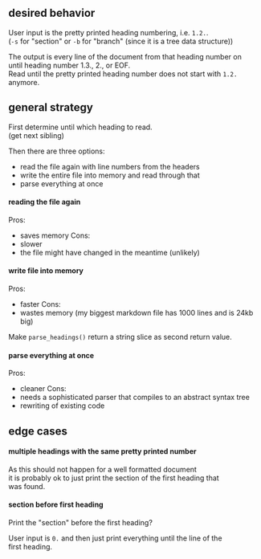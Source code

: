 ## desired behavior

User input is the pretty printed heading numbering, i.e. `1.2.`.\
(`-s` for "section" or `-b` for "branch" (since it is a tree data structure))

The output is every line of the document from that heading number on \
until heading number 1.3., 2., or EOF.\
Read until the pretty printed heading number does not start with `1.2.` anymore.

## general strategy

First determine until which heading to read.\
(get next sibling)

Then there are three options:
- read the file again with line numbers from the headers
- write the entire file into memory and read through that
- parse everything at once

#### reading the file again

Pros:
- saves memory
Cons:
- slower
- the file might have changed in the meantime (unlikely)

#### write file into memory

Pros:
- faster
Cons:
- wastes memory (my biggest markdown file has 1000 lines and is 24kb big)

Make `parse_headings()` return a string slice as second return value.

#### parse everything at once

Pros:
- cleaner
Cons:
- needs a sophisticated parser that compiles to an abstract syntax tree
- rewriting of existing code

## edge cases

#### multiple headings with the same pretty printed number

As this should not happen for a well formatted document \
it is probably ok to just print the section of the first heading that \
was found.

#### section before first heading

Print the "section" before the first heading?

User input is `0.` and then just print everything until the line of the \
first heading.

